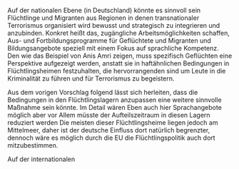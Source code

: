 Auf der nationalen Ebene (in Deutschland) könnte es sinnvoll sein Flüchtlinge und Migranten aus Regionen in denen transnationaler Terrorismus organisiert wird bewusst und strategisch zu integrieren und anzubinden. Konkret heißt das, zugängliche Arbeitsmöglichkeiten schaffen, Aus- und Fortbildungsprogramme für Geflüchtete und Migranten und Bildungsangebote speziell mit einem Fokus auf sprachliche Kompetenz. Den wie das Beispiel von Anis Amri zeigen, muss spezifisch Geflüchten eine Perspektive aufgezeigt werden, anstatt sie in haftähnlichen Bedingungen in Flüchtlingsheimen festzuhalten, die hervorrangenden sind um Leute in die Kriminalität zu führen und für Terrorismus zu begeistern.

Aus dem vorigen Vorschlag folgend lässt sich herleiten, dass die Bedingungen in den Flüchtlingslagern anzupassen eine weitere sinnvolle Maßnahme sein könnte. Im Detail wären Eben auch hier Sprachangebote möglich aber vor Allem müsste der Aufteilszeitraum in diesen Lagern reduziert werden Die meisten dieser Flüchtlingsheime liegen jedoch am Mittelmeer, daher ist der deutsche Einfluss dort natürlich begrenzter, dennoch wäre es möglich durch die EU die Flüchtlingspolitik auch dort mitzubestimmen.

Auf der internationalen